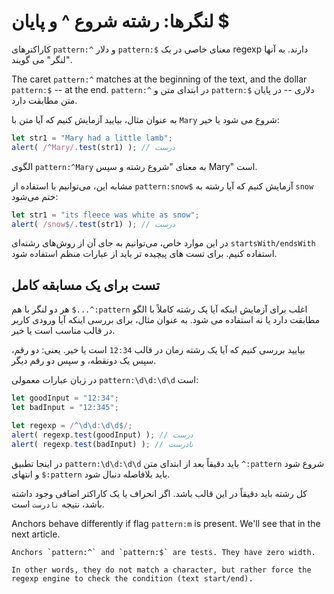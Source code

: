 # لنگرها: رشته شروع ^ و پایان $

کاراکترهای `pattern:^` و دلار `pattern:$` معنای خاصی در یک regexp دارند. به آنها "لنگر" می گویند.

The caret `pattern:^` matches at the beginning of the text, and the dollar `pattern:$` -- at the end.
`pattern:^` در ابتدای متن و `pattern:$` دلاری -- در پایان متن مطابقت دارد.

به عنوان مثال، بیایید آزمایش کنیم که آیا متن با `Mary` شروع می شود یا خیر:
```js run
let str1 = "Mary had a little lamb";
alert( /^Mary/.test(str1) ); // درست
```

الگوی `pattern:^Mary` به معنای "شروع رشته و سپس Mary" است.

مشابه این، می‌توانیم با استفاده از `pattern:snow$` آزمایش کنیم که آیا رشته به `snow` ختم می‌شود:

```js run
let str1 = "its fleece was white as snow";
alert( /snow$/.test(str1) ); // درست
```

در این موارد خاص، می‌توانیم به جای آن از روش‌های رشته‌ای `startsWith/endsWith` استفاده کنیم. برای تست های پیچیده تر باید از عبارات منظم استفاده شود.

## تست برای یک مسابقه کامل

هر دو لنگر با هم `$...^:pattern` اغلب برای آزمایش اینکه آیا یک رشته کاملاً با الگو مطابقت دارد یا نه استفاده می شود. به عنوان مثال، برای بررسی اینکه آیا ورودی کاربر در قالب مناسب است یا خیر.

بیایید بررسی کنیم که آیا یک رشته زمان در قالب `12:34` است یا خیر. یعنی: دو رقم، سپس یک دونقطه، و سپس دو رقم دیگر.

در زبان عبارات معمولی `pattern:\d\d:\d\d` است:
```js run
let goodInput = "12:34";
let badInput = "12:345";

let regexp = /^\d\d:\d\d$/;
alert( regexp.test(goodInput) ); // درست
alert( regexp.test(badInput) ); // نادرست
```

در اینجا تطبیق `pattern:\d\d:\d\d` باید دقیقاً بعد از ابتدای متن `^:pattern` شروع شود و انتهای `$:pattern` باید بلافاصله دنبال شود.

کل رشته باید دقیقاً در این قالب باشد. اگر انحراف یا یک کاراکتر اضافی وجود داشته باشد، نتیجه `نادرست` است.

Anchors behave differently if flag `pattern:m` is present. We'll see that in the next article.

```smart header="Anchors have \"zero width\""
Anchors `pattern:^` and `pattern:$` are tests. They have zero width.

In other words, they do not match a character, but rather force the regexp engine to check the condition (text start/end).
```
